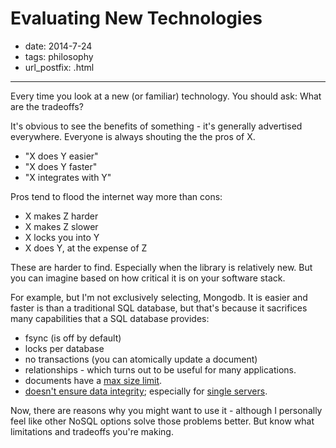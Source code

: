 # Evaluating New Technologies

- date: 2014-7-24
- tags: philosophy
- url_postfix: .html

-----------------

Every time you look at a new (or familiar) technology. You should ask: What are
the tradeoffs?

It's obvious to see the benefits of something - it's generally advertised
everywhere. Everyone is always shouting the the pros of X.

- "X does Y easier"
- "X does Y faster"
- "X integrates with Y"

Pros tend to flood the internet way more than cons:

- X makes Z harder
- X makes Z slower
- X locks you into Y
- X does Y, at the expense of Z

These are harder to find. Especially when the library is relatively new. But
you can imagine based on how critical it is on your software stack.

For example, but I'm not exclusively selecting, Mongodb. It is easier and
faster is than a traditional SQL database, but that's because it sacrifices
many capabilities that a SQL database provides:

- fsync (is off by default)
- locks per database
- no transactions (you can atomically update a document)
- relationships - which turns out to be useful for many applications.
- documents have a [max size limit](http://docs.mongodb.org/manual/reference/limits/).
- [doesn't ensure data integrity](http://docs.mongodb.org/manual/tutorial/recover-data-following-unexpected-shutdown/#recover-data-after-an-unexpected-shutdown); especially for [single servers](http://blog.mongodb.org/post/381927266/what-about-durability).

Now, there are reasons why you might want to use it - although I personally
feel like other NoSQL options solve those problems better. But know what
limitations and tradeoffs you're making.
